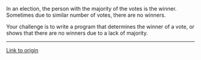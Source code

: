 In an election, the person with the majority of the votes is the winner. Sometimes due to similar number of votes, there are no winners. 

Your challenge is to write a program that determines the winner of a vote, or shows that there are no winners due to a lack of majority.

---

[Link to origin](https://www.reddit.com/r/dailyprogrammer/qxuug)